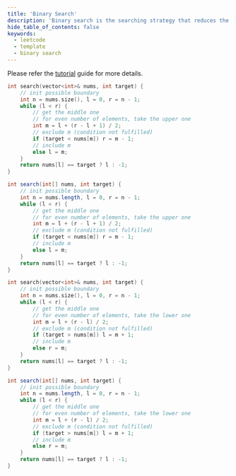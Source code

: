 ```yaml
---
title: 'Binary Search'
description: 'Binary search is the searching strategy that reduces the search space by half every iteration until you have found the target.'
hide_table_of_contents: false
keywords:
  - leetcode
  - template
  - binary search
---
```


Please refer the [tutorial](../tutorials/basic-topics/binary-search) guide for more details.

<Tabs>
<TabItem value="cpp" label="C++">

```cpp
int search(vector<int>& nums, int target) {
    // init possible boundary
    int n = nums.size(), l = 0, r = n - 1;
    while (l < r) {
        // get the middle one
        // for even number of elements, take the upper one
        int m = l + (r - l + 1) / 2;
        // exclude m (condition not fulfilled)
        if (target < nums[m]) r = m - 1;
        // include m
        else l = m;
    }
    return nums[l] == target ? l : -1;
}
```

</TabItem>
<TabItem value="java" label="Java">

```java
int search(int[] nums, int target) {
    // init possible boundary
    int n = nums.length, l = 0, r = n - 1;
    while (l < r) {
        // get the middle one
        // for even number of elements, take the upper one
        int m = l + (r - l + 1) / 2;
        // exclude m (condition not fulfilled)
        if (target < nums[m]) r = m - 1;
        // include m
        else l = m;
    }
    return nums[l] == target ? l : -1;
}
```

</TabItem>
</Tabs>

<Tabs>
<TabItem value="cpp" label="C++">

```cpp
int search(vector<int>& nums, int target) {
    // init possible boundary
    int n = nums.size(), l = 0, r = n - 1;
    while (l < r) {
        // get the middle one
        // for even number of elements, take the lower one
        int m = l + (r - l) / 2;
        // exclude m (condition not fulfilled)
        if (target > nums[m]) l = m + 1;
        // include m
        else r = m;
    }
    return nums[l] == target ? l : -1;
}
```

</TabItem>
<TabItem value="java" label="Java">

```java
int search(int[] nums, int target) {
    // init possible boundary
    int n = nums.length, l = 0, r = n - 1;
    while (l < r) {
        // get the middle one
        // for even number of elements, take the lower one
        int m = l + (r - l) / 2;
        // exclude m (condition not fulfilled)
        if (target > nums[m]) l = m + 1;
        // include m
        else r = m;
    }
    return nums[l] == target ? l : -1;
}
```

</TabItem>
</Tabs>

